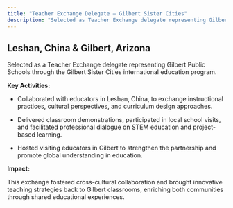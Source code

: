 ```yaml
---
title: "Teacher Exchange Delegate — Gilbert Sister Cities"
description: "Selected as Teacher Exchange delegate representing Gilbert Public Schools in Leshan, China"
---
```


## Leshan, China & Gilbert, Arizona

Selected as a Teacher Exchange delegate representing Gilbert Public Schools through the Gilbert Sister Cities international education program.

**Key Activities:**

- Collaborated with educators in Leshan, China, to exchange instructional practices, cultural perspectives, and curriculum design approaches.

- Delivered classroom demonstrations, participated in local school visits, and facilitated professional dialogue on STEM education and project-based learning.

- Hosted visiting educators in Gilbert to strengthen the partnership and promote global understanding in education.

**Impact:**

This exchange fostered cross-cultural collaboration and brought innovative teaching strategies back to Gilbert classrooms, enriching both communities through shared educational experiences.
